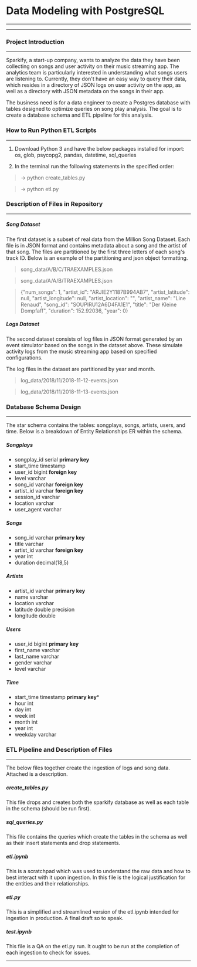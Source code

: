 # Data Modeling with PostgreSQL
________________________________________________________________________________________________________________________________
________________________________________________________________________________________________________________________________


### Project Introduction
________________________________________________________________________________________________________________________________


Sparkify, a start-up company, wants to analyze the data they have been collecting on songs and user activity on their music streaming app. The analytics team is particularly interested in understanding what songs users are listening to. Currently, they don't have an easy way to query their data, which resides in a directory of JSON logs on user activity on the app, as well as a directory with JSON metadata on the songs in their app.

The business need is for a data engineer to create a Postgres database with tables designed to optimize queries on song play analysis. The goal is to create a database schema and ETL pipeline for this analysis. 

### How to Run Python ETL Scripts
________________________________________________________________________________________________________________________________


1. Download Python 3 and have the below packages installed for import:
    os, glob, psycopg2, pandas, datetime, sql_queries
    
2. In the terminal run the following statements in the specified order:

>-> python create_tables.py

>-> python etl.py

### Description of Files in Repository
________________________________________________________________________________________________________________________________


##### Song Dataset

The first dataset is a subset of real data from the Million Song Dataset. Each file is in JSON format and contains metadata about a song and the artist of that song. The files are partitioned by the first three letters of each song's track ID. Below is an example of the partitioning and json object formatting.

>song_data/A/B/C/TRAEXAMPLES.json

>song_data/A/A/B/TRAEXAMPLES.json

>{"num_songs": 1, "artist_id": "ARJIE2Y1187B994AB7", "artist_latitude": null, "artist_longitude": null, "artist_location": "", "artist_name": "Line Renaud", "song_id": "SOUPIRU12A6D4FA1E1", "title": "Der Kleine Dompfaff", "duration": 152.92036, "year": 0}

##### Logs Dataset

The second dataset consists of log files in JSON format generated by an event simulator based on the songs in the dataset above. These simulate activity logs from the music streaming app based on specified configurations.

The log files in the dataset are partitioned by year and month. 

>log_data/2018/11/2018-11-12-events.json

>log_data/2018/11/2018-11-13-events.json

### Database Schema Design
________________________________________________________________________________________________________________________________

The star schema contains the tables: songplays, songs, artists, users, and time. Below is a breakdown of Entity Relationships ER within the schema.

##### Songplays
- songplay_id serial **primary key**
- start_time timestamp
- user_id bigint **foreign key**
- level varchar
- song_id varchar **foreign key**
- artist_id varchar **foreign key**
- session_id varchar
- location varchar 
- user_agent varchar

##### Songs
- song_id varchar **primary key**
- title varchar
- artist_id varchar **foreign key**
- year int
- duration decimal(18,5)

##### Artists
- artist_id varchar **primary key**
- name varchar
- location varchar
- latitude double precision
- longitude double

##### Users
- user_id bigint **primary key**
- first_name varchar
- last_name varchar
- gender varchar
- level varchar

##### Time
- start_time timestamp **primary key***
- hour int
- day int
- week int
- month int
- year int
- weekday varchar

### ETL Pipeline and Description of Files
________________________________________________________________________________________________________________________________

The below files together create the ingestion of logs and song data. Attached is a description.

##### create_tables.py
This file drops and creates both the sparkify database as well as each table in the schema (should be run first).

##### sql_queries.py
This file contains the queries which create the tables in the schema as well as their insert statements and drop statements.

##### etl.ipynb
This is a scratchpad which was used to understand the raw data and how to best interact with it upon ingestion. In this file is the logical justification for the entities and their relationships.

##### etl.py
This is a simplified and streamlined version of the etl.ipynb intended for ingestion in production. A final draft so to speak. 

##### test.ipynb
This file is a QA on the etl.py run. It ought to be run at the completion of each ingestion to check for issues.
________________________________________________________________________________________________________________________________
